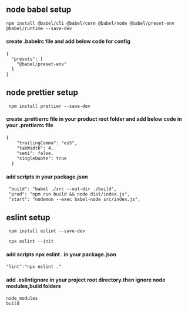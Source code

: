 ## node babel setup

```
npm install @babel/cli @babel/core @babel/node @babel/preset-env @babel/runtime --save-dev

```

#### create .babelrc file and add below code for config

```
{
  "presets": [
    "@babel/preset-env"
  ]
}

```

## node prettier setup

```
 npm install prettier --save-dev

```

#### create .prettierrc file in your product root folder and add below code in your .prettierrc file

```
{
    "trailingComma": "es5",
    "tabWidth": 4,
    "semi": false,
    "singleQuote": true
  }

```

#### add scripts in your package.json

```
 "build": "babel ./src --out-dir ./build",
 "prod": "npm run build && node dist/index.js",
 "start": "nodemon --exec babel-node src/index.js",

```

## eslint setup

```
 npm install eslint --save-dev

 npx eslint --init
```

#### add scripts npx eslint . in your package.json

```
"lint":"npx eslint ."

```

#### add .eslintignore in your project root directory.then ignore node modules,build folders

```
node_modules
build

```
